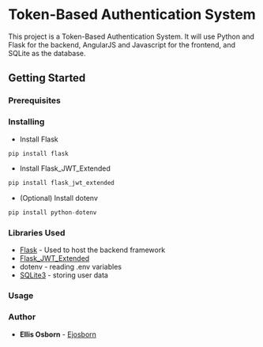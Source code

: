 # Token-Based Authentication System
This project is a Token-Based Authentication System. It will use Python and Flask for the backend, AngularJS and Javascript for the frontend, and SQLite as the database. 

## Getting Started

### Prerequisites

### Installing
- Install Flask
```python
pip install flask
```

- Install Flask_JWT_Extended
```python
pip install flask_jwt_extended
```

- (Optional) Install dotenv
```python
pip install python-dotenv
```

### Libraries Used

- [Flask](https://flask.palletsprojects.com/en/3.0.x/) - Used to host the backend framework
- [Flask_JWT_Extended](https://flask-jwt-extended.readthedocs.io/en/stable/)
- dotenv - reading .env variables
- [SQLite3](https://www.sqlite.org/index.html) - storing user data
### Usage

### Author
* **Ellis Osborn** - [Ejosborn](https://github.com/ejosborn)